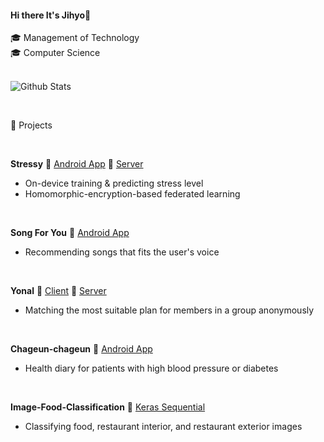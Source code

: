 <!--
**ksh04023/ksh04023** is a ✨ _special_ ✨ repository because its `README.md` (this file) appears on your GitHub profile.
[![Anurag's github stats](https://github-readme-stats.vercel.app/api?username=anuraghazra)](https://github.com/anuraghazra/github-readme-stats)
Here are some ideas to get you started:

- 🔭 I’m currently working on ...
- 🌱 I’m currently learning ...
- 👯 I’m looking to collaborate on ...
- 🤔 I’m looking for help with ...
- 💬 Ask me about ...
- 📫 How to reach me: ...
- 😄 Pronouns: ...
- ⚡ Fun fact: ...
-->


#### Hi there It's Jihyo👋
🎓 Management of Technology\
🎓 Computer Science\
<br/>

![Github Stats](https://github-readme-stats.vercel.app/api?username=ksh04023&show_icons=true)


<br/>

🔭 Projects

<br/>

**Stressy**
📁 [Android App](https://github.com/GraduationProjectGang/Stressy_Final)
📁 [Server](https://github.com/GraduationProjectGang/stressy-aggregation-server)
- On-device training & predicting stress level
- Homomorphic-encryption-based federated learning

<br/>

**Song For You**
📁 [Android App](https://github.com/tandoongE/AudioTestApplication)
- Recommending songs that fits the user's voice

<br/>

**Yonal**
📁 [Client](https://github.com/howaboutYonal/yonal-front-react/tree/main/client)
📁 [Server](https://github.com/howaboutYonal/yonal-front-react)
- Matching the most suitable plan for members in a group anonymously

<br/>

**Chageun-chageun**
 📁 [Android App](https://github.com/ksh04023/Chageun)
- Health diary for patients with high blood pressure or diabetes

<br/>

**Image-Food-Classification**
📁 [Keras Sequential](https://github.com/ksh04023/Image-Food-Classification)
 -  Classifying food, restaurant interior, and restaurant exterior images


